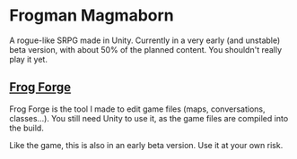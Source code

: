 # Frogman Magmaborn
A rogue-like SRPG made in Unity. Currently in a very early (and unstable) beta version, with about 50% of the planned content. You shouldn't really play it yet.
## [Frog Forge](../../../FrogForge)
Frog Forge is the tool I made to edit game files (maps, conversations, classes...). You still need Unity to use it, as the game files are compiled into the build.

Like the game, this is also in an early beta version. Use it at your own risk.
